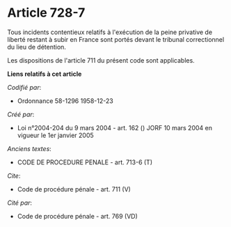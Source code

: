 # Article 728-7

Tous incidents contentieux relatifs à l'exécution de la peine privative de liberté restant à subir en France sont portés
devant le tribunal correctionnel du lieu de détention. 

Les dispositions de l'article 711 du présent code sont applicables.

**Liens relatifs à cet article**

_Codifié par_:

  - Ordonnance 58-1296 1958-12-23

_Créé par_:

  - Loi n°2004-204 du 9 mars 2004 - art. 162 () JORF 10 mars 2004 en vigueur le 1er janvier 2005

_Anciens textes_:

  - CODE DE PROCEDURE PENALE - art. 713-6 (T)

_Cite_:

  - Code de procédure pénale - art. 711 (V)

_Cité par_:

  - Code de procédure pénale - art. 769 (VD)
